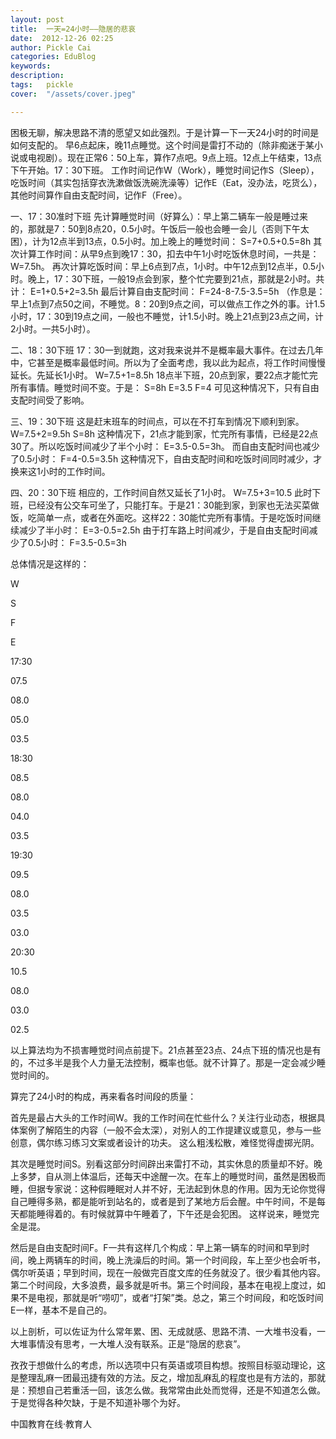 ```yaml
---
layout: post  
title:  一天=24小时——隐居的悲哀  
date:  2012-12-26 02:25  
author: Pickle Cai  
categories: EduBlog  
keywords: 
description:   
tags:	pickle   
cover:  "/assets/cover.jpeg"  

---  
```

    
 困极无聊，解决思路不清的愿望又如此强烈。于是计算一下一天24小时的时间是如何支配的。 早6点起床，晚11点睡觉。这个时间是雷打不动的（除非痴迷于某小说或电视剧）。现在正常6：50上车，算作7点吧。9点上班。12点上午结束，13点下午开始。17：30下班。 工作时间记作W（Work），睡觉时间记作S（Sleep），吃饭时间（其实包括穿衣洗漱做饭洗碗洗澡等）记作E（Eat，没办法，吃货么），其他时间算作自由支配时间，记作F（Free）。

一、17：30准时下班 先计算睡觉时间（好算么）：早上第二辆车一般是睡过来的，那就是7：50到8点20，0.5小时。午饭后一般也会睡一会儿（否则下午太困），计为12点半到13点，0.5小时。加上晚上的睡觉时间： S=7+0.5+0.5=8h 其次计算工作时间：从早9点到晚17：30，扣去中午1小时吃饭休息时间，一共是： W=7.5h。 再次计算吃饭时间：早上6点到7点，1小时。中午12点到12点半，0.5小时。晚上，17：30下班，一般19点会到家，整个忙完要到21点，那就是2小时。共计： E=1+0.5+2=3.5h 最后计算自由支配时间： F=24-8-7.5-3.5=5h （作息是：早上1点到7点50之间，不睡觉。8：20到9点之间，可以做点工作之外的事。计1.5小时，17：30到19点之间，一般也不睡觉，计1.5小时。晚上21点到23点之间，计2小时。一共5小时）。

二、18：30下班 17：30一到就跑，这对我来说并不是概率最大事件。在过去几年中，它甚至是概率最低时间。所以为了全面考虑，我以此为起点，将工作时间慢慢延长。先延长1小时。 W=7.5+1=8.5h 18点半下班，20点到家，要22点才能忙完所有事情。睡觉时间不变。于是： S=8h E=3.5 F=4 可见这种情况下，只有自由支配时间受了影响。

三、19：30下班 这是赶末班车的时间点，可以在不打车到情况下顺利到家。 W=7.5+2=9.5h S=8h 这种情况下，21点才能到家，忙完所有事情，已经是22点30了。所以吃饭时间减少了半个小时： E=3.5-0.5=3h。 而自由支配时间也减少了0.5小时： F=4-0.5=3.5h 这种情况下，自由支配时间和吃饭时间同时减少，才换来这1小时的工作时间。

四、20：30下班 相应的，工作时间自然又延长了1小时。 W=7.5+3=10.5 此时下班，已经没有公交车可坐了，只能打车。于是21：30能到家，到家也无法买菜做饭，吃简单一点，或者在外面吃。这样22：30能忙完所有事情。于是吃饭时间继续减少了半小时： E=3-0.5=2.5h 由于打车路上时间减少，于是自由支配时间减少了0.5小时： F=3.5-0.5=3h

总体情况是这样的：



 

 W 

 S 

 F 

 E 





17:30 

 07.5

 08.0

 05.0

 03.5





18:30

 08.5

 08.0

 04.0

 03.5





19:30

 09.5

 08.0

 03.5

 03.0





20:30

 10.5

 08.0

 03.0

 02.5





以上算法均为不损害睡觉时间点前提下。21点甚至23点、24点下班的情况也是有的，不过多半是我个人力量无法控制，概率也低。就不计算了。那是一定会减少睡觉时间的。

算完了24小时的构成，再来看各时间段的质量：

首先是最占大头的工作时间W。我的工作时间在忙些什么？关注行业动态，根据具体案例了解陌生的内容（一般不会太深），对别人的工作提建议或意见，参与一些创意，偶尔练习练习文案或者设计的功夫。 这么粗浅松散，难怪觉得虚掷光阴。

其次是睡觉时间S。别看这部分时间辟出来雷打不动，其实休息的质量却不好。晚上多梦，自从测上体温后，还每天中途醒一次。在车上的睡觉时间，虽然是困极而睡，但据专家说：这种假睡眠对人并不好，无法起到休息的作用。因为无论你觉得自己睡得多熟，都是能听到站名的，或者是到了某地方后会醒。中午时间，不是每天都能睡得着的。有时候就算中午睡着了，下午还是会犯困。 这样说来，睡觉完全是混。

然后是自由支配时间F。F一共有这样几个构成：早上第一辆车的时间和早到时间，晚上两辆车的时间，晚上洗澡后的时间。第一个时间段，车上至少也会听书，偶尔听英语；早到时间，现在一般做完百度文库的任务就没了。很少看其他内容。第二个时间段，大多浪费，最多就是听书。第三个时间段，基本在电视上度过，如果不是电视，那就是听“唠叨”，或者“打架”类。总之，第三个时间段，和吃饭时间E一样，基本不是自己的。

以上剖析，可以佐证为什么常年累、困、无成就感、思路不清、一大堆书没看，一大堆事情没有思考，一大堆人没有联系。正是“隐居的悲哀”。

孜孜于想做什么的考虑，所以选项中只有英语或项目构想。按照目标驱动理论，这是整理乱麻一团最迅捷有效的方法。反之，增加乱麻乱的程度也是有方法的，那就是：预想自己若重活一回，该怎么做。我常常由此处而觉得，还是不知道怎么做。于是觉得各种欠缺，于是不知道补哪个为好。																										

		    
 中国教育在线·教育人

